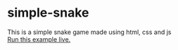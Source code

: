 # simple-snake
This is a simple snake game made using html, css and js
<br>
<a href="https://barajasss.github.io">Run this example live.</a>

